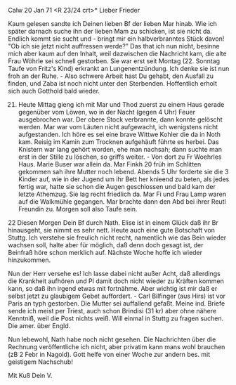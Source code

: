  Calw 20 Jan 71
 <R 23/24 crt>*
Lieber Frieder

Kaum gelesen sandte ich Deinen lieben Bf der lieben Mar hinab. Wie ich später darnach suche ihn der lieben Mam zu schicken, ist sie nicht da. Endlich kommt sie sucht und - bringt mir ein halbverbranntes Stück davon! "Ob ich sie jetzt nicht auffressen werde?" Das that ich nun nicht, besinne mich aber kaum auf den Inhalt, weil dazwischen die Nachricht kam, die alte Frau Wöhrle sei schnell gestorben. Sie war erst seit Montag (22. Sonntag Taufe von Fritz's Kind) erkrankt an Lungenentzündung. Ich denke sie ist nun froh an der Ruhe. - Also schwere Arbeit hast Du gehabt, den Ausfall zu finden, und Zaba ist noch nicht unter den Sterbenden. Hoffentlich erholt sich auch Gotthold bald wieder.

21. Heute Mittag gieng ich mit Mar und Thod zuerst zu einem Haus gerade gegenüber vom Löwen, wo in der Nacht (gegen 4 Uhr) Feuer ausgebrochen war. Der obere Stock verbrannte, dann konnte gelöscht werden. Mar war vom Läuten nicht aufgewacht, ich wenigstens nicht aufgestanden. Ich höre es sei eine brave Wittwe Kohler die da in Noth kam. Reisig im Kamin zum Trocknen aufgehäuft führte es herbei. Das Knistern war lang gehört worden, ehe man nachsah; dann suchte man erst in der Stille zu löschen, so griffs weiter. - Von dort zu Fr Woehrles Haus. Marie Buser war allein da. Mar Finkh 20 früh im Schlitten gekommen sah ihre Mutter noch lebend. Abends 5 Uhr forderte sie die 3 Kinder auf, wie in der Jugend um ihr Bett her knieend zu beten, als jedes fertig war, hatte sie schon die Augen geschlossen und bald kam der letzte Athemzug. Sie lag recht friedlich da. Mar Fi und Frau Lamp waren auf die Walkmühle gegangen. Mar brachte dann den Abd bei ihrer Reutl Freundin zu. Morgen soll also Taufe sein.

22 Diesen Morgen Dein Bf durch Nath. Elise ist in einem Glück daß ihr Br hinausgeht, sie nimmt es sehr nett. Heute auch eine gute Botschaft von Stuttg. Ich verstehe sie freulich nicht recht, namentlich wie das Bein wieder wachsen soll, halte aber für möglich, daß denn doch gesagt ist, der Beinfraß höre schon merklich auf. Nächste Woche hoffe ich wieder hinzukommen.

Nun der Herr versehe es! Ich lasse dabei nicht außer Acht, daß allerdings die Krankheit aufhören und Pl damit doch nicht wieder zu Kräften kommen kann, so daß ihn irgend etwas mit fortnähme. Aber wichtig ist mir daß er selbst jetzt zu glaubigem Gebet auffordert. - Carl Bilfinger (aus Hirs) ist vor Paris an typh gestorben. Die Mutter sei auffallend gefaßt. 
Meine ind. Briefe sende ich meist per Triest, auch schon Brindisi (31 kr) aber ohne nähere Kenntniß, weil die Post nichts weiß. Will einmal in Stuttg zu fragen suchen. Die amer. über Engld.

Nun lebewohl, Nath habe noch nicht gesehen. Die Nachrichten über die Rechnung veröffentliche ich nicht, aber privatim kann mans wohl brauchen (zB 2 Febr in Nagold). Gott helfe von einer Woche zur andern bes. mit geistigem Nachschub!

 Mit Kuß Dein V.
